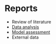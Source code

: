 # Reports

- Review of literature
- [Data analysis](https://github.com/kozaka93/InterpretableHouseSalePrices/tree/master/Reports/DataAnalysis)
- [Model assessment](https://github.com/kozaka93/InterpretableHouseSalePrices/tree/master/Reports/ModelAssessment)
- External data 